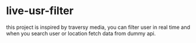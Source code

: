 # live-usr-filter
this project is inspired by traversy media, you can filter user in real time and when you search user or location fetch data from dummy api.
